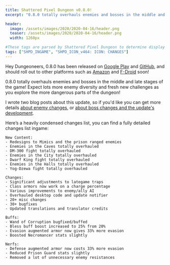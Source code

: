 ```yaml
---
title: Shattered Pixel Dungeon v0.8.0!
excerpt: "0.8.0 totally overhauls enemies and bosses in the middle and late stages of the game! Expect lots more enemy diversity and fresh new challenges as you explore the more dangerous parts of the dungeon!"

header:
  image: /assets/images/2020/2020-04-16/header.png
  teaser: /assets/images/2020/2020-04-16/header.png
  width: 1260px

#These tags are parsed by Shattered Pixel Dungeon to determine display in its news feed
tags: ["SHPD_INGAME", "SHPD_ICON_v464: ICON: CHANGES"]
---
```

Hey Dungeoneers, 0.8.0 has been released on [Google Play](https://play.google.com/store/apps/details?id=com.shatteredpixel.shatteredpixeldungeon) and [GitHub](https://github.com/00-Evan/shattered-pixel-dungeon/releases), and should roll out to other platforms such as [Amazon](https://www.amazon.com/Shattered-Pixel-Dungeon/dp/B00OH2C21M/) and [F-Droid](https://f-droid.org/en/packages/com.shatteredpixel.shatteredpixeldungeon/) soon!

0.8.0 totally overhauls enemies and bosses in the middle and late stages of the game! Expect lots more enemy diversity and fresh new challenges as you explore the more dangerous parts of the dungeon!

I wrote two blog posts about this update, so if you'd like you can get more details [about enemy changes](/blog/coming-soon-to-shattered-more-new-foes.html), or [about boss changes and the update's development](/blog/coming-soon-to-shattered-better-bosses.html).

Here’s a heavily condensed changes list, you can find a fully detailed changes list ingame:

```
New Content:
- Redesigns to Mimics and the prison ranged enemies
- Enemies in the Caves totally overhauled
- DM-300 fight totally overhauled
- Enemies in the City totally overhauled
- Dwarf King fight totally overhauled
- Enemies in the Halls totally overhauled
- Yog-Dzewa fight totally overhauled

Changes:
- Significant adjustments to lategame traps
- Class armors now work on a charge percentage
- Various improvements to enemy/ally AI
- Overhauled desktop code and update notifier
- 20+ misc changes
- 30+ bugfixes
- Updated translations and translator credits

Buffs:
- Wand of Corruption bugfixed/buffed
- Bless buff boost increased to 25% from 20%
- Evasion augmented armor now gives 33% more evasion
- Boosted Necromancer stats slightly

Nerfs:
- Defense augmented armor now costs 33% more evasion
- Reduced Prison Guard stats slightly
- Removed a lot of unnecessary enemy resistances
```
